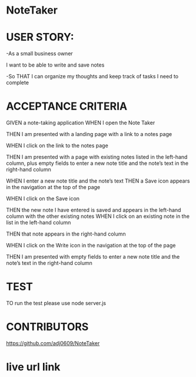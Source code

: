 # NoteTaker
# USER STORY:
-As a small business owner

I want to be able to write and save notes

-So THAT I can organize my thoughts and keep track of tasks I need to complete

# ACCEPTANCE CRITERIA

GIVEN a note-taking application
WHEN I open the Note Taker

THEN I am presented with a landing page with a link to a notes page

WHEN I click on the link to the notes page

THEN I am presented with a page with existing notes listed in the left-hand column, plus empty fields to enter a new note title and the note’s text in the right-hand column

WHEN I enter a new note title and the note’s text
THEN a Save icon appears in the navigation at the top of the page


WHEN I click on the Save icon


THEN the new note I have entered is saved and appears in the left-hand column with the other existing notes
WHEN I click on an existing note in the list in the left-hand column


THEN that note appears in the right-hand column


WHEN I click on the Write icon in the navigation at the top of the page


THEN I am presented with empty fields to enter a new note title and the note’s text in the right-hand column


# TEST

TO run the test please use node server.js

# CONTRIBUTORS
https://github.com/adj0609/NoteTaker

# live url link
